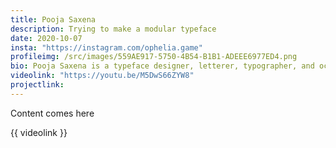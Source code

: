 ```yaml
---
title: Pooja Saxena
description: Trying to make a modular typeface
date: 2020-10-07
insta: "https://instagram.com/ophelia.game"
profileimg: /src/images/559AE917-5750-4B54-B1B1-ADEEE6977ED4.png
bio: Pooja Saxena is a typeface designer, letterer, typographer, and occasional design educator who focuses on Indic scripts, Devanagari in particular. She is an avid collector of newspapers, stamps, and books, and likes to document street lettering.
videolink: "https://youtu.be/M5DwS66ZYW8"
projectlink: 
---
```


Content comes here

{{ videolink }}

